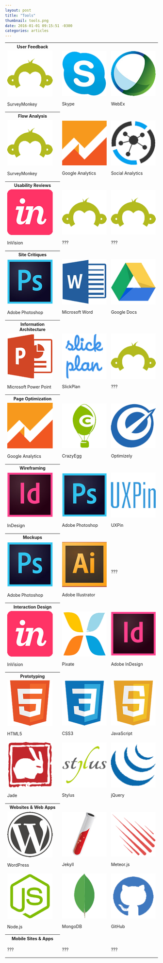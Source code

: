```yaml
---
layout: post
title: "Tools"
thumbnail: tools.png
date: 2016-01-01 09:15:51 -0300
categories: articles
---
```


<table class="tools">
<tr><th>User Feedback</th></tr>
<tr><td>
<img alt="SurveyMonkey" src="/assets/img/tools/surveymonkey.png"/>
<p>SurveyMonkey</p>
</td><td>
<img alt="Skype" src="/assets/img/tools/skype.png"/>
<p>Skype</p>
</td><td>
<img alt="WebEx" src="/assets/img/tools/webex.png"/>
<p>WebEx</p>
</td></tr>
<tr><th>Flow Analysis</th></tr>
<tr><td>
<img alt="SurveyMonkey" src="/assets/img/tools/surveymonkey.png"/>
<p>SurveyMonkey</p>
</td><td>
<img alt="Google Analytics" src="/assets/img/tools/googleanalytics.png"/>
<p>Google Analytics</p>
</td><td>
<img alt="Social Anlytics" src="/assets/img/tools/socialanalytics.png"/>
<p>Social Analytics</p>
</td></tr>
<tr><th>Usability Reviews</th></tr>
<tr><td>
<img alt="Invision" src="/assets/img/tools/invision.png"/>
<p>InVision</p>
</td><td>
<img alt="" src="/assets/img/tools/surveymonkey.png"/>
<p>???</p>
</td><td>
<img alt="" src="/assets/img/tools/surveymonkey.png"/>
<p>???</p>
</td></tr>

<tr><th>Site Critiques</th></tr>
<tr><td>
<img alt="Photoshop" src="/assets/img/tools/photoshop.png"/>
<p>Adobe Photoshop</p>
</td><td>
<img alt="Microsoft Word" src="/assets/img/tools/msword.png"/>
<p>Microsoft Word</p>
</td><td>
<img alt="Google Docs" src="/assets/img/tools/googledocs.png"/>
<p>Google Docs</p>
</td></tr>
<tr><th>Information Architecture</th></tr>
<tr><td>
<img alt="Microsoft Power Point" src="/assets/img/tools/mspowerpoint.png"/>
<p>Microsoft Power Point</p>
</td><td>
<img alt="SlickPlan" src="/assets/img/tools/slickplan.png"/>
<p>SlickPlan</p>
</td><td>
<img alt="" src="/assets/img/tools/surveymonkey.png"/>
<p>???</p>
</td></tr>
<tr><th>Page Optimization</th></tr>
<tr><td>
<img alt="Google Analytics" src="/assets/img/tools/googleanalytics.png"/>
<p>Google Analytics</p>
</td><td>
<img alt="CrazyEgg" src="/assets/img/tools/crazyegg.png"/>
<p>CrazyEgg</p>
</td><td>
<img alt="Optimizely" src="/assets/img/tools/optimizely.png"/>
<p>Optimizely</p>
</td></tr>

<tr><th>Wireframing</th></tr>
<tr><td>
<img alt="InDesign" src="/assets/img/tools/indesign.png"/>
<p>InDesign</p>
</td><td>
<img alt="Photoshop" src="/assets/img/tools/photoshop.png"/>
<p>Adobe Photoshop</p>
</td><td>
<img alt="UXPin" src="/assets/img/tools/uxpin.png"/>
<p>UXPin</p>
</td></tr>
<tr><th>Mockups</th></tr>
<tr><td>
<img alt="Photoshop" src="/assets/img/tools/photoshop.png"/>
<p>Adobe Photoshop</p>
</td><td>
<img alt="Illustrator" src="/assets/img/tools/illustrator.png"/>
<p>Adobe Illustrator</p>
</td><td>
<p>???</p>
</td></tr>
<tr><th>Interaction Design</th></tr>
<tr><td>
<img alt="InVision" src="/assets/img/tools/invision.png"/>
<p>InVision</p>
</td><td>
<img alt="Pixate" src="/assets/img/tools/pixate.png"/>
<p>Pixate</p>
</td><td>
<img alt="InDesign" src="/assets/img/tools/indesign.png"/>
<p>Adobe InDesign</p>
</td></tr>

<tr><th>Prototyping</th></tr>
<tr><td>
<img alt="HTML5" src="/assets/img/tools/html5.png"/>
<p>HTML5</p>
</td><td>
<img alt="CSS3" src="/assets/img/tools/css3.png"/>
<p>CSS3</p>
</td><td>
<img alt="JavaScript" src="/assets/img/tools/javascript.png"/>
<p>JavaScript</p>
</td></tr>
<tr><td>
<img alt="Jade" src="/assets/img/tools/jade.png"/>
<p>Jade</p>
</td><td>
<img alt="Stylus" src="/assets/img/tools/stylus.png"/>
<p>Stylus</p>
</td><td>
<img alt="JQuery" src="/assets/img/tools/jquery.png"/>
<p>jQuery</p>
</td></tr>
<tr><th>Websites & Web Apps</th></tr>
<tr><td>
<img alt="WordPress" src="/assets/img/tools/wordpress.png"/>
<p>WordPress</p>
</td><td>
<img alt="Jekyll" src="/assets/img/tools/jekyll.png"/>
<p>Jekyll</p>
</td><td>
<img alt="Meteor.js" src="/assets/img/tools/meteor.png"/>
<p>Meteor.js</p>
</td></tr>
<tr><td>
<img alt="Node.js" src="/assets/img/tools/node.png"/>
<p>Node.js</p>
</td><td>
<img alt="MongoDB" src="/assets/img/tools/mongodb.png"/>
<p>MongoDB</p>
</td><td>
<img alt="GitHub" src="/assets/img/tools/github.png"/>
<p>GitHub</p>
</td></tr>
<tr><th>Mobile Sites & Apps</th></tr>
<tr><td>
<p>???</p>
</td><td>
<p>???</p>
</td><td>
<p>???</p>
</td></tr>
